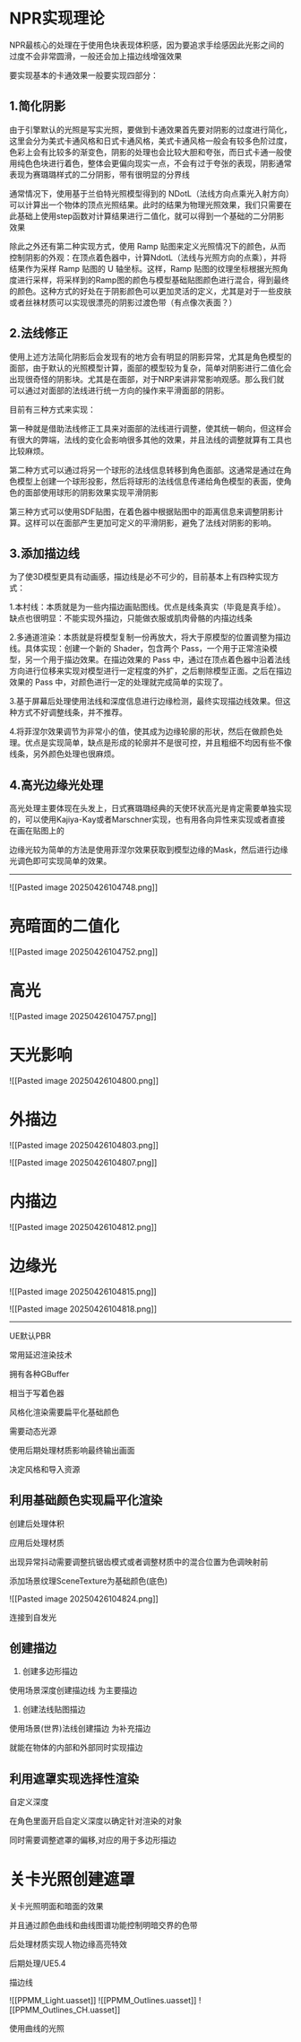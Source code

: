 # NPR实现理论

NPR最核心的处理在于使用色块表现体积感，因为要追求手绘感因此光影之间的过度不会非常圆滑，一般还会加上描边线增强效果

要实现基本的卡通效果一般要实现四部分：

## 1.简化阴影

由于引擎默认的光照是写实光照，要做到卡通效果首先要对阴影的过度进行简化，这里会分为美式卡通风格和日式卡通风格，美式卡通风格一般会有较多色阶过度，色彩上会有比较多的渐变色，阴影的处理也会比较大胆和夸张，而日式卡通一般使用纯色色块进行着色，整体会更偏向现实一点，不会有过于夸张的表现，阴影通常表现为赛璐璐样式的二分阴影，带有很明显的分界线

通常情况下，使用基于兰伯特光照模型得到的 NDotL（法线方向点乘光入射方向）可以计算出一个物体的顶点光照结果。此时的结果为物理光照效果，我们只需要在此基础上使用step函数对计算结果进行二值化，就可以得到一个基础的二分阴影效果

除此之外还有第二种实现方式，使用 Ramp 贴图来定义光照情况下的颜色，从而控制阴影的外观：在顶点着色器中，计算NdotL（法线与光照方向的点乘），并将结果作为采样 Ramp 贴图的 U 轴坐标。这样，Ramp 贴图的纹理坐标根据光照角度进行采样，将采样到的Ramp图的颜色与模型基础贴图颜色进行混合，得到最终的颜色。这种方式的好处在于阴影颜色可以更加灵活的定义，尤其是对于一些皮肤或者丝袜材质可以实现很漂亮的阴影过渡色带（有点像次表面？）

## 2.法线修正

使用上述方法简化阴影后会发现有的地方会有明显的阴影异常，尤其是角色模型的面部，由于默认的光照模型计算，面部的模型较为复杂，简单对阴影进行二值化会出现很奇怪的阴影块。尤其是在面部，对于NRP来讲非常影响观感。那么我们就可以通过对面部的法线进行统一方向的操作来平滑面部的阴影。

目前有三种方式来实现：

第一种就是借助法线修正工具来对面部的法线进行调整，使其统一朝向，但这样会有很大的弊端，法线的变化会影响很多其他的效果，并且法线的调整就算有工具也比较麻烦。

第二种方式可以通过将另一个球形的法线信息转移到角色面部。这通常是通过在角色模型上创建一个球形投影，然后将球形的法线信息传递给角色模型的表面，使角色的面部使用球形的阴影效果实现平滑阴影

第三种方式可以使用SDF贴图，在着色器中根据贴图中的距离信息来调整阴影计算。这样可以在面部产生更加可定义的平滑阴影，避免了法线对阴影的影响。

## 3.添加描边线

为了使3D模型更具有动画感，描边线是必不可少的，目前基本上有四种实现方式：

1.本村线：本质就是为一些内描边画贴图线。优点是线条真实（毕竟是真手绘）。缺点也很明显：不能实现外描边，只能做衣服或肌肉骨骼的内描边线条

2.多通道渲染：本质就是将模型复制一份再放大，将大于原模型的位置调整为描边线。具体实现：创建一个新的 Shader，包含两个 Pass，一个用于正常渲染模型，另一个用于描边效果。在描边效果的 Pass 中，通过在顶点着色器中沿着法线方向进行位移来实现对模型进行一定程度的外扩，之后剔除模型正面。之后在描边效果的 Pass 中，对颜色进行一定的处理就完成简单的实现了。

3.基于屏幕后处理使用法线和深度信息进行边缘检测，最终实现描边线效果。但这种方式不好调整线条，并不推荐。

4.将菲涅尔效果调节为非常小的值，使其成为边缘轮廓的形状，然后在做颜色处理。优点是实现简单，缺点是形成的轮廓并不是很可控，并且粗细不均因有些不像线条，另外颜色处理也很麻烦。

## 4.高光边缘光处理

高光处理主要体现在头发上，日式赛璐璐经典的天使环状高光是肯定需要单独实现的，可以使用Kajiya-Kay或者Marschner实现，也有用各向异性来实现或者直接在画在贴图上的

边缘光较为简单的方法是使用菲涅尔效果获取到模型边缘的Mask，然后进行边缘光调色即可实现简单的效果。

  

---

![[Pasted image 20250426104748.png]]

# 亮暗面的二值化

![[Pasted image 20250426104752.png]]

# 高光

![[Pasted image 20250426104757.png]]

# 天光影响

![[Pasted image 20250426104800.png]]

# 外描边

![[Pasted image 20250426104803.png]]

![[Pasted image 20250426104807.png]]

# 内描边

![[Pasted image 20250426104812.png]]

# 边缘光

![[Pasted image 20250426104815.png]]

![[Pasted image 20250426104818.png]]

---

UE默认PBR

常用延迟渲染技术

拥有各种GBuffer

相当于写着色器

风格化渲染需要扁平化基础颜色

需要动态光源

使用后期处理材质影响最终输出画面

决定风格和导入资源

## 利用基础颜色实现扁平化渲染

创建后处理体积

应用后处理材质

出现异常抖动需要调整抗锯齿模式或者调整材质中的混合位置为色调映射前

添加场景纹理SceneTexture为基础颜色(底色)

![[Pasted image 20250426104824.png]]

连接到自发光

## 创建描边

1. 创建多边形描边
    

使用场景深度创建描边线 为主要描边

1. 创建法线贴图描边
    

使用场景(世界)法线创建描边 为补充描边

就能在物体的内部和外部同时实现描边

## 利用遮罩实现选择性渲染

自定义深度

在角色里面开启自定义深度以确定针对渲染的对象

同时需要调整遮罩的偏移,对应的用于多边形描边

# 关卡光照创建遮罩

关卡光照明面和暗面的效果

并且通过颜色曲线和曲线图谱功能控制明暗交界的色带

后处理材质实现人物边缘高亮特效

后期处理/UE5.4

描边线

![[PPMM_Light.uasset]]
![[PPMM_Outlines.uasset]]
![[PPMM_Outlines_CH.uasset]]

使用曲线的光照

